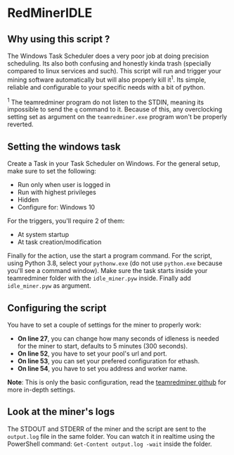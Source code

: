 # RedMinerIDLE
## Why using this script ?
The Windows Task Scheduler does a very poor job at doing precision scheduling. Its also both confusing and honestly kinda trash (specially compared to linux services and such). This script will run and trigger your mining software automatically but will also properly kill it<sup>1</sup>. Its simple, reliable and configurable to your specific needs with a bit of python.

<sup>1</sup> The teamredminer program do not listen to the STDIN, meaning its impossible to send the `q` command to it. Because of this, any overclocking setting set as argument on the `teamredminer.exe` program won't be properly reverted. 

## Setting the windows task
Create a Task in your Task Scheduler on Windows. For the general setup, make sure to set the following:

* Run only when user is logged in
* Run with highest privileges
* Hidden
* Configure for: Windows 10

For the triggers, you'll require 2 of them:

* At system startup
* At task creation/modification

Finally for the action, use the start a program command. For the script, using Python 3.8, select your `pythonw.exe` (do not use `python.exe` because you'll see a command window). Make sure the task starts inside your teamredminer folder with the `idle_miner.pyw` inside. Finally add `idle_miner.pyw` as argument.

## Configuring the script
You have to set a couple of settings for the miner to properly work:

* **On line 27**, you can change how many seconds of idleness is needed for the miner to start, defaults to 5 minutes (300 seconds).
* **On line 52**, you have to set your pool's url and port. 
* **On line 53**, you can set your prefered configuration for ethash.
* **On line 54**, you have to set you address and worker name.

__Note__: This is only the basic configuration, read the [teamredminer github](https://github.com/todxx/teamredminer) for more in-depth settings.

## Look at the miner's logs
The STDOUT and STDERR of the miner and the script are sent to the `output.log` file in the same folder. You can watch it in realtime using the PowerShell command: `Get-Content output.log -wait` inside the folder.
